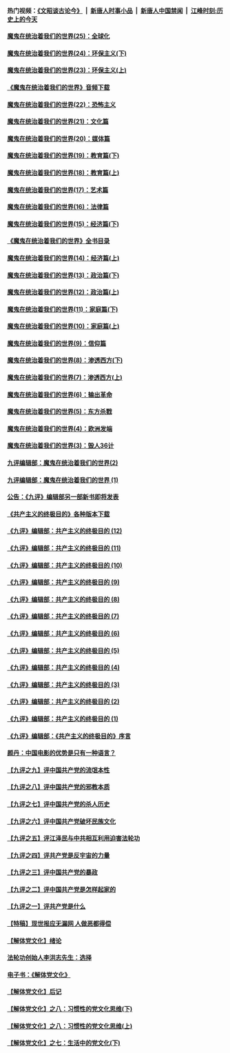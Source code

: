 #### 热门视频：[《文昭谈古论今》](https://github.com/gfw-breaker/wenzhao/blob/master/README.md?t=11100333) &nbsp;|&nbsp; [新唐人时事小品](https://github.com/gfw-breaker/ntdtv-comedy/blob/master/README.md?t=11100333) &nbsp;|&nbsp; [新唐人中国禁闻](https://github.com/gfw-breaker/ntdtv-news/blob/master/README.md?t=11100333) &nbsp;|&nbsp; [江峰时刻:历史上的今天](https://github.com/gfw-breaker/today-in-history/blob/master/README.md?t=11100333) 

#### [魔鬼在统治着我们的世界(25)：全球化](../pages/nsc422/n10788205.md?t=11100333) 

#### [魔鬼在统治着我们的世界(24)：环保主义(下)](../pages/nsc422/n10695307.md?t=11100333) 

#### [魔鬼在统治着我们的世界(23)：环保主义(上)](../pages/nsc422/n10688613.md?t=11100333) 

#### [《魔鬼在统治着我们的世界》音频下载](../pages/nsc422/n10635553.md?t=11100333) 

#### [魔鬼在统治着我们的世界(22)：恐怖主义](../pages/nsc422/n10614727.md?t=11100333) 

#### [魔鬼在统治着我们的世界(21)：文化篇](../pages/nsc422/n10597706.md?t=11100333) 

#### [魔鬼在统治着我们的世界(20)：媒体篇](../pages/nsc422/n10586579.md?t=11100333) 

#### [魔鬼在统治着我们的世界(19)：教育篇(下)](../pages/nsc422/n10564808.md?t=11100333) 

#### [魔鬼在统治着我们的世界(18)：教育篇(上)](../pages/nsc422/n10526970.md?t=11100333) 

#### [魔鬼在统治着我们的世界(17)：艺术篇](../pages/nsc422/n10499093.md?t=11100333) 

#### [魔鬼在统治着我们的世界(16)：法律篇](../pages/nsc422/n10485969.md?t=11100333) 

#### [魔鬼在统治着我们的世界(15)：经济篇(下)](../pages/nsc422/n10469975.md?t=11100333) 

#### [《魔鬼在统治着我们的世界》全书目录](../pages/nsc422/n10464261.md?t=11100333) 

#### [魔鬼在统治着我们的世界(14)：经济篇(上)](../pages/nsc422/n10457370.md?t=11100333) 

#### [魔鬼在统治着我们的世界(13)：政治篇(下)](../pages/nsc422/n10448270.md?t=11100333) 

#### [魔鬼在统治着我们的世界(12)：政治篇(上)](../pages/nsc422/n10444576.md?t=11100333) 

#### [魔鬼在统治着我们的世界(11)：家庭篇(下)](../pages/nsc422/n10440961.md?t=11100333) 

#### [魔鬼在统治着我们的世界(10)：家庭篇(上)](../pages/nsc422/n10435448.md?t=11100333) 

#### [魔鬼在统治着我们的世界(9)：信仰篇](../pages/nsc422/n10432159.md?t=11100333) 

#### [魔鬼在统治着我们的世界(8)：渗透西方(下)](../pages/nsc422/n10429603.md?t=11100333) 

#### [魔鬼在统治着我们的世界(7)：渗透西方(上)](../pages/nsc422/n10426013.md?t=11100333) 

#### [魔鬼在统治着我们的世界(6)：输出革命](../pages/nsc422/n10421536.md?t=11100333) 

#### [魔鬼在统治着我们的世界(5)：东方杀戮](../pages/nsc422/n10417707.md?t=11100333) 

#### [魔鬼在统治着我们的世界(4)：欧洲发端](../pages/nsc422/n10414890.md?t=11100333) 

#### [魔鬼在统治着我们的世界(3)：毁人36计](../pages/nsc422/n10411583.md?t=11100333) 

#### [九评编辑部：魔鬼在统治着我们的世界(2)](../pages/nsc422/n10410036.md?t=11100333) 

#### [九评编辑部：魔鬼在统治着我们的世界 (1)](../pages/nsc422/n10406825.md?t=11100333) 

#### [公告：《九评》编辑部另一部新书即将发表](../pages/nsc422/n10405104.md?t=11100333) 

#### [《共产主义的终极目的》各种版本下载](../pages/nsc422/n10022138.md?t=11100333) 

#### [《九评》编辑部：共产主义的终极目的 (12)](../pages/nsc422/n9933272.md?t=11100333) 

#### [《九评》编辑部：共产主义的终极目的 (11)](../pages/nsc422/n9924973.md?t=11100333) 

#### [《九评》编辑部：共产主义的终极目的 (10)](../pages/nsc422/n9920883.md?t=11100333) 

#### [《九评》编辑部：共产主义的终极目的 (9)](../pages/nsc422/n9916363.md?t=11100333) 

#### [《九评》编辑部：共产主义的终极目的 (8)](../pages/nsc422/n9912488.md?t=11100333) 

#### [《九评》编辑部：共产主义的终极目的 (7)](../pages/nsc422/n9901176.md?t=11100333) 

#### [《九评》编辑部：共产主义的终极目的 (6)](../pages/nsc422/n9899359.md?t=11100333) 

#### [《九评》编辑部：共产主义的终极目的 (5)](../pages/nsc422/n9893174.md?t=11100333) 

#### [《九评》编辑部：共产主义的终极目的 (4)](../pages/nsc422/n9891246.md?t=11100333) 

#### [《九评》编辑部：共产主义的终极目的 (3)](../pages/nsc422/n9879879.md?t=11100333) 

#### [《九评》编辑部：共产主义的终极目的 (2)](../pages/nsc422/n9876205.md?t=11100333) 

#### [《九评》编辑部：共产主义的终极目的 (1)](../pages/nsc422/n9865857.md?t=11100333) 

#### [《九评》编辑部：《共产主义的终极目的》序言](../pages/nsc422/n9862666.md?t=11100333) 

#### [颜丹：中国电影的优势是只有一种语言？](../pages/nsc422/n9583062.md?t=11100333) 

#### [【九评之九】评中国共产党的流氓本性](../pages/nsc422/n737542.md?t=11100333) 

#### [【九评之八】评中国共产党的邪教本质](../pages/nsc422/n735942.md?t=11100333) 

#### [【九评之七】评中国共产党的杀人历史](../pages/nsc422/n733806.md?t=11100333) 

#### [【九评之六】评中国共产党破坏民族文化](../pages/nsc422/n731667.md?t=11100333) 

#### [【九评之五】评江泽民与中共相互利用迫害法轮功](../pages/nsc422/n730058.md?t=11100333) 

#### [【九评之四】评共产党是反宇宙的力量](../pages/nsc422/n727814.md?t=11100333) 

#### [【九评之三】评中国共产党的暴政](../pages/nsc422/n725597.md?t=11100333) 

#### [【九评之二】评中国共产党是怎样起家的](../pages/nsc422/n723946.md?t=11100333) 

#### [【九评之一】评共产党是什么](../pages/nsc422/n722529.md?t=11100333) 

#### [【特稿】现世报应无漏网 人做恶都得偿](../pages/nsc422/n4215167.md?t=11100333) 

#### [【解体党文化】绪论](../pages/nsc422/n1449356.md?t=11100333) 

#### [法轮功创始人李洪志先生：选择](../pages/nsc422/n3580738.md?t=11100333) 

#### [电子书：《解体党文化》](../pages/nsc422/n1573484.md?t=11100333) 

#### [【解体党文化】后记](../pages/nsc422/n1531999.md?t=11100333) 

#### [【解体党文化】之八：习惯性的党文化思维(下)](../pages/nsc422/n1526477.md?t=11100333) 

#### [【解体党文化】之八：习惯性的党文化思维(上)](../pages/nsc422/n1520631.md?t=11100333) 

#### [【解体党文化】之七：生活中的党文化(下)](../pages/nsc422/n1513446.md?t=11100333) 

